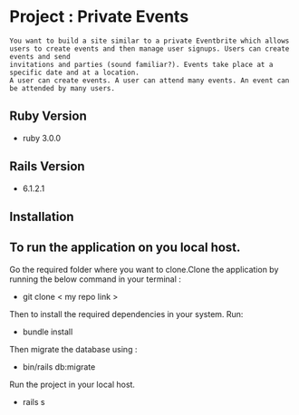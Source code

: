 # Project : Private Events
    You want to build a site similar to a private Eventbrite which allows users to create events and then manage user signups. Users can create events and send     
    invitations and parties (sound familiar?). Events take place at a specific date and at a location.
    A user can create events. A user can attend many events. An event can be attended by many users. 
  
 ## Ruby Version
- ruby 3.0.0

## Rails Version 
- 6.1.2.1

## Installation

## To run the application on you local host.

Go the required folder where you want to clone.Clone the application by running the below command in your terminal :
  - git clone < my repo link >

Then to install the required dependencies in your system. Run:
 - bundle install

Then migrate the database using :
- bin/rails db:migrate

Run the project in your local host.
 - rails s
